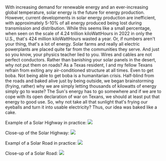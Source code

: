 With increasing demand for renewable energy and an ever-increasing global temperature, solar energy is the future for energy production. However, current developments in solar energy production are inefficient, with approximately 5-10% of all energy produced being lost during transmission and distribution. While this seems like a small percentage, when seen on the scale of 4.24 trillion kiloWattHours in 2022 in only the U.S., that's 424 million kiloWattHours wasted a year. Or, if numbers aren't your thing, that's a lot of energy. Solar farms and really all electric powerplants are placed quite far from the communities they serve. And just so you know, your physics teacher lied to you. Wires and cables are not perfect conductors. Rather than banishing your solar panels in the desert, why not put them on roads? As a Texas resident, I and my fellow Texans refrain from exiting any air-conditioned structure at all times. Even to get boba. Not being able to get boba is a humanitarian crisis. Half-blind from the roads and baked alive just by being outside, 
we began brainstorming (frying, rather) why we are simply letting thousands of kilowatts of energy simply go to waste? The Sun's energy has to go somewhere and if we are to cope with its open declaration of war on Texans, we should at least put that energy to good use. So, why not take all that sunlight that's frying our eyeballs and turn it into usable electricity? Thus, our idea was baked like a cake. 

Example of a Solar Highway in practice:
<img src="https://github.com/danjulsj/Solar-Road/blob/main/images/hw.jpg"/>

Close-up of the Solar Highway:
<img src="https://github.com/danjulsj/Solar-Road/blob/main/images/hw_detail.jpg"/>

Exampl of a Solar Road in practice:
<img src="https://github.com/danjulsj/Solar-Road/blob/main/images/sub.jpg"/>

Close-up of a Solar Road:
<img src="https://github.com/danjulsj/Solar-Road/blob/main/images/sub_detail.jpg"/>
